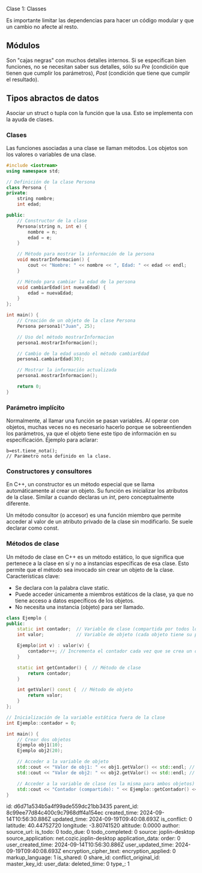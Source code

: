Clase 1: Classes

Es importante limitar las dependencias para hacer un código modular y que un cambio no afecte al resto.
## Módulos
Son "cajas negras" con muchos detalles internos.
Si se especifican bien funciones, no se necesitan saber sus detalles, sólo su *Pre* (condición que tienen que cumplir los parámetros), *Post* (condición que tiene que cumplir el resultado).

## Tipos abractos de datos
Asociar un struct o tupla con la función que la usa. Esto se implementa con la ayuda de clases.
### Clases
Las funciones asociadas a una clase se llaman métodos. Los objetos son los valores o variables de una clase.
``` cpp
#include <iostream>
using namespace std;

// Definición de la clase Persona
class Persona {
private:
    string nombre;
    int edad;

public:
    // Constructor de la clase
    Persona(string n, int e) {
        nombre = n;
        edad = e;
    }

    // Método para mostrar la información de la persona
    void mostrarInformacion() {
        cout << "Nombre: " << nombre << ", Edad: " << edad << endl;
    }

    // Método para cambiar la edad de la persona
    void cambiarEdad(int nuevaEdad) {
        edad = nuevaEdad;
    }
};

int main() {
    // Creación de un objeto de la clase Persona
    Persona persona1("Juan", 25);

    // Uso del método mostrarInformacion
    persona1.mostrarInformacion();

    // Cambio de la edad usando el método cambiarEdad
    persona1.cambiarEdad(30);

    // Mostrar la información actualizada
    persona1.mostrarInformacion();

    return 0;
}
```
### Parámetro implícito
Normalmente, al llamar una función se pasan variables. Al operar con objetos, muchas veces no es necesario hacerlo porque se sobreentienden los parámetros, ya que el objeto tiene este tipo de información en su especificación.
Ejemplo para aclarar:
```
b=est.tiene_nota();
// Parámetro nota definido en la clase.
```
### Constructores y consultores
En C++, un constructor es un método especial que se llama automáticamente al crear un objeto. Su función es inicializar los atributos de la clase. Similar a cuando declaras un *int*, pero conceptualmente diferente.

Un método consultor (o accesor) es una función miembro que permite acceder al valor de un atributo privado de la clase sin modificarlo. Se suele declarar como const.

### Métodos de clase
Un método de clase en C++ es un método estático, lo que significa que pertenece a la clase en sí y no a instancias específicas de esa clase. Esto permite que el método sea invocado sin crear un objeto de la clase.
Características clave:

- Se declara con la palabra clave static.
- Puede acceder únicamente a miembros estáticos de la clase, ya que no tiene acceso a datos específicos de los objetos.
- No necesita una instancia (objeto) para ser llamado.

``` cpp
class Ejemplo {
public:
    static int contador;  // Variable de clase (compartida por todos los objetos)
    int valor;            // Variable de objeto (cada objeto tiene su propia copia)

    Ejemplo(int v) : valor(v) {
        contador++; // Incrementa el contador cada vez que se crea un objeto
    }

    static int getContador() {  // Método de clase
        return contador;
    }

    int getValor() const {  // Método de objeto
        return valor;
    }
};

// Inicialización de la variable estática fuera de la clase
int Ejemplo::contador = 0;

int main() {
    // Crear dos objetos
    Ejemplo obj1(10);
    Ejemplo obj2(20);

    // Acceder a la variable de objeto
    std::cout << "Valor de obj1: " << obj1.getValor() << std::endl; // Salida: 10
    std::cout << "Valor de obj2: " << obj2.getValor() << std::endl; // Salida: 20

    // Acceder a la variable de clase (es la misma para ambos objetos)
    std::cout << "Contador (compartido): " << Ejemplo::getContador() << std::endl; // Salida: 2
}

```

id: d6d71a534b5a4f99ade559dc21bb3435
parent_id: 8c99ee77d84c400c9c7968dff4a154ec
created_time: 2024-09-14T10:56:30.886Z
updated_time: 2024-09-19T09:40:08.693Z
is_conflict: 0
latitude: 40.44752720
longitude: -3.80741520
altitude: 0.0000
author: 
source_url: 
is_todo: 0
todo_due: 0
todo_completed: 0
source: joplin-desktop
source_application: net.cozic.joplin-desktop
application_data: 
order: 0
user_created_time: 2024-09-14T10:56:30.886Z
user_updated_time: 2024-09-19T09:40:08.693Z
encryption_cipher_text: 
encryption_applied: 0
markup_language: 1
is_shared: 0
share_id: 
conflict_original_id: 
master_key_id: 
user_data: 
deleted_time: 0
type_: 1